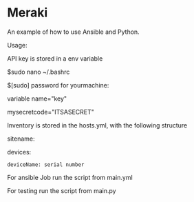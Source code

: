 # Meraki

An example of how to use Ansible and Python.

Usage:

API key is stored in a env variable

$sudo nano ~/.bashrc

$[sudo] password for yourmachine:

variable name="key"

mysecretcode="ITSASECRET"

Inventory is stored in the hosts.yml, with the following structure

sitename:

  devices:
  
    deviceName: serial number


For ansible Job run the script from main.yml

For testing run the script from main.py
